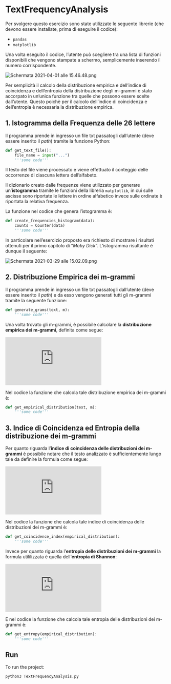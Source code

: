 # TextFrequencyAnalysis

Per svolgere questo esercizio sono state utilizzate le seguente librerie (che devono essere installate, prima di eseguire il codice):

- `pandas`
- `matplotlib`

Una volta eseguito il codice, l’utente può scegliere tra una lista di funzioni disponibili che vengono stampate a schermo, semplicemente inserendo il numero corrispondente.

![Schermata 2021-04-01 alle 15.46.48.png](https://res.craft.do/user/full/63cec524-c1b6-57b4-8157-df0476f848cb/doc/F2D83C7F-B668-4BFB-B297-5D43AB4A3540/CCBD40A2-2DAA-461F-A583-52F72D2EE421_2)

Per semplicità il calcolo della distribuzione empirica e dell’indice di coincidenza e dell’entropia della distribuzione degli m-grammi è stato accorpato in un’unica funzione tra quelle che possono essere scelte dall’utente. Questo poichè per il calcolo dell’indice di coincidenza e dell’entropia è necessaria la distribuzione empirica.

## 1. Istogramma della Frequenza delle 26 lettere

Il programma prende in ingresso un file txt passatogli dall’utente (deve essere inserito il *path*) tramite la funzione Python:

```python
def get_text_file():
	file_name = input("...")
	'''some code'''
```

Il testo del file viene processato e viene effettuato il conteggio delle occorrenze di ciascuna lettera dell’alfabeto.

Il dizionario creato dalle frequenze viene utilizzato per generare un’**istogramma** tramite le funzioni della libreria `matplotlib`, in cui sulle ascisse sono riportate le lettere in ordine alfabetico invece sulle ordinate è riportata la relativa frequenza.

La funzione nel codice che genera l’istogramma è:

```python
def create_frequencies_histogram(data):
	counts = Counter(data)
	'''some code'''
```

In particolare nell’esercizio proposto era richiesto di mostrare i risultati ottenuti per il primo capitolo di “*Moby Dick*”. L’istogramma risultante è dunque il seguente:

![Schermata 2021-03-29 alle 15.02.09.png](https://res.craft.do/user/full/63cec524-c1b6-57b4-8157-df0476f848cb/doc/F2D83C7F-B668-4BFB-B297-5D43AB4A3540/CC951B50-14EA-49A4-A6F4-1BDC8ACE4F5B_2)

## 2. Distribuzione Empirica dei m-grammi

Il programma prende in ingresso un file txt passatogli dall’utente (deve essere inserito il *path*) e da esso vengono generati tutti gli m-grammi tramite la seguente funzione:

```python
def generate_grams(text, m):
	'''some code'''
```

Una volta trovato gli m-grammi, è possibile calcolare la **distribuzione empirica dei m-grammi**, definita come segue:

![equation](https://latex.codecogs.com/gif.latex?e%20%3D%20%28e_%7B0%7D%2C.%20.%20.%2Ce_%7Bk%7D%29%20%3D%20%5Cleft%28%5Cfrac%7Bf_%7B0%7D%7D%7Bn%7D%2C.%20.%20.%2C%5Cfrac%7Bf_%7Bk%7D%7D%7Bm%7D%5Cright%29%5C%5C%20%5Ctext%7Bdove%3A%7D%5C%5C%20%5Cbullet%20%5Cquad%20f_%7Bi%7D%20%3A%3D%20%5Ctext%7B%20indica%20la%20frequenza%20del%20m-gramma%20i-esimo.%7D%5C%5C%20%5Cbullet%20%5Cquad%20n%20%3A%3D%20%5Ctext%7B%20indica%20la%20lunghezza%20del%20vettore%20di%20tutti%20gli%20m-grammi.%7D)

Nel codice la funzione che calcola tale distribuzione empirica dei m-grammi è:

```python
def get_empirical_distribution(text, m):
	'''some code'''
```

## 3. Indice di Coincidenza ed Entropia della distribuzione dei m-grammi

Per quanto riguarda l’**indice di coincidenza delle distribuzioni dei m-grammi** è possibile notare che il testo analizzato è sufficientemente lungo tale da definire la formula come segue:

![equation](https://latex.codecogs.com/gif.latex?%5Ctext%7BDato%20%7D%20p_%7Bi%7D%20%3D%20%5Cfrac%7Bf_%7Bi%7D%7D%7Bn%7D%20%5Cquad%20%5CLongrightarrow%20%5Cquad%20%5Ctext%7BIndice%20di%20Coincidenza%20%7D%20%5C%2C%5C%2C%20I_%7Bc%7D%28x%29%20%3D%20%5Csum_%7Bi%3D0%7D%5E%7B25%7Dp_%7Bi%7D%5E%7B2%7D)

Nel codice la funzione che calcola tale indice di coincidenza delle distribuzioni dei m-grammi è:

```python
def get_coincidence_index(empirical_distribution):
	'''some code'''
```

Invece per quanto riguarda l’**entropia delle distribuzioni dei m-grammi** la formula utililizzata è quella dell’**entropia di Shannon**:

![equation](https://latex.codecogs.com/gif.latex?H%28p%29%20%3D%20-%20%5Csum_%7Bi%3D0%7D%5E%7B25%7Dp_%7Bi%7D%20%5Ccdot%20%5Clog%28p_%7Bi%7D%29)

E nel codice la funzione che calcola tale entropia delle distribuzioni dei m-grammi è:

```python
def get_entropy(empirical_distribution):
	'''some code'''
```

## Run
To run the project:
```
python3 TextFrequencyAnalysis.py
```
